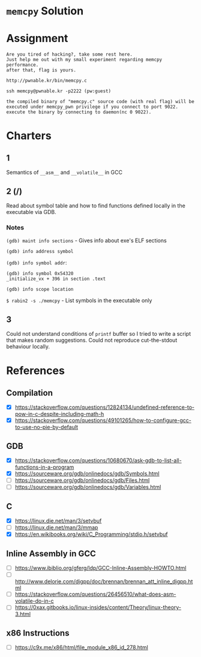 # `memcpy` Solution

# Assignment

    Are you tired of hacking?, take some rest here.
    Just help me out with my small experiment regarding memcpy performance. 
    after that, flag is yours.

    http://pwnable.kr/bin/memcpy.c

    ssh memcpy@pwnable.kr -p2222 (pw:guest)

    the compiled binary of "memcpy.c" source code (with real flag) will be executed under memcpy_pwn privilege if you connect to port 9022.
    execute the binary by connecting to daemon(nc 0 9022).

# Charters

## 1

Semantics of `__asm__` and `__volatile__` in GCC

## 2 (/)

Read about symbol table and how to find functions defined locally in the executable via GDB.

### Notes

`(gdb) maint info sections` - Gives info about exe's ELF sections

`(gdb) info address symbol`

`(gdb) info symbol addr`:

    (gdb) info symbol 0x54320
    _initialize_vx + 396 in section .text

`(gdb) info scope location`

`$ rabin2 -s ./memcpy` - List symbols in the executable only

## 3

Could not understand conditions of `printf` buffer so I tried to write a script that makes random suggestions. Could not reproduce cut-the-stdout behaviour locally.

# References

## Compilation

- [X] https://stackoverflow.com/questions/12824134/undefined-reference-to-pow-in-c-despite-including-math-h
- [X] https://stackoverflow.com/questions/49101265/how-to-configure-gcc-to-use-no-pie-by-default

## GDB

- [X] https://stackoverflow.com/questions/10680670/ask-gdb-to-list-all-functions-in-a-program
- [X] https://sourceware.org/gdb/onlinedocs/gdb/Symbols.html
- [ ] https://sourceware.org/gdb/onlinedocs/gdb/Files.html
- [ ] https://sourceware.org/gdb/onlinedocs/gdb/Variables.html

## C

- [X] https://linux.die.net/man/3/setvbuf
- [ ] https://linux.die.net/man/3/mmap
- [X] https://en.wikibooks.org/wiki/C_Programming/stdio.h/setvbuf

## Inline Assembly in GCC

- [ ] https://www.ibiblio.org/gferg/ldp/GCC-Inline-Assembly-HOWTO.html
- [ ] http://www.delorie.com/djgpp/doc/brennan/brennan_att_inline_djgpp.html
- [ ] https://stackoverflow.com/questions/26456510/what-does-asm-volatile-do-in-c
- [ ] https://0xax.gitbooks.io/linux-insides/content/Theory/linux-theory-3.html

## x86 Instructions

- [ ] https://c9x.me/x86/html/file_module_x86_id_278.html